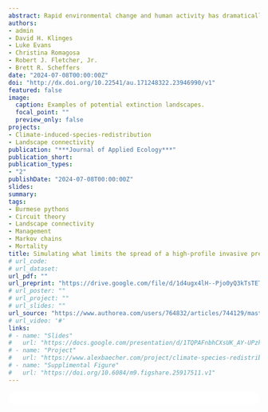 ```yaml
---
abstract: Rapid environmental change and human activity has dramatically facilitated the spread of invasive species, expanding their impacts beyond the original recipient communities. Predicting the potential spread of invasive species and ways to stop it remain challenging, as several abiotic, biotic, and management factors may alter outcomes. Among the most problematic invasive species globally, Burmese pythons (Python bivittatus) have established throughout much of south Florida (USA) and pose substantial ecological, economic, and societal threats to the region. To understand the invasion process, we use a new spatiotemporal modeling framework, the spatial absorbing Markov chain (SAMC), to model future spread of pythons while accounting for propagule pressure and mortality risk from three hypothesized sources: (i) cold exposure, (ii) vehicle strikes on roads, and (iii) removal management programs. To parameterize this model, we integrated empirical and model-derived data of python occurrence, movement, and behavior, and physiology using coupled correlative-mechanistic models. In a simulated invasion scenario, we found that removal management programs may have the greatest potential for limiting future spread through long-term mortality--accounting for 93.6% of all expected mortality and exceeding both cold exposure (less than 0.1%) and road mortality (6.3%). Furthermore, we demonstrate that circuit theory, a model which does not account for demographic processes, likely overestimates spatial patterns of connectivity. By examining invasions in a spatiotemporal framework, SAMC can provide novel information—including spatial patterns of survival, time-specific movements, and evaluation of different types of removal management strategies—to guide the management of invasive species.
authors:
- admin
- David H. Klinges
- Luke Evans 
- Christina Romagosa
- Robert J. Fletcher, Jr. 
- Brett R. Scheffers
date: "2024-07-08T00:00:00Z"
doi: "http://dx.doi.org/10.22541/au.171248322.23946990/v1"
featured: false
image:
  caption: Examples of potential extinction landscapes.
  focal_point: ""
  preview_only: false
projects:
- Climate-induced-species-redistribution
- Landscape connectivity
publication: "***Journal of Applied Ecology***"
publication_short:
publication_types:
- "2"
publishDate: "2024-07-08T00:00:00Z"
slides: 
summary: 
tags:
- Burmese pythons
- Circuit theory
- Landscape connectivity
- Management
- Markov chains
- Mortality
title: Simulating what limits the spread of a high-profile invasive predator
# url_code: 
# url_dataset: 
url_pdf: ""
url_preprint: "https://drive.google.com/file/d/1d4ugx4lH--Pjo0yQ3kTsTETTzkQX19Os/view?usp=sharing"
# url_poster: ""
# url_project: ""
# url_slides: ""
url_source: "https://www.authorea.com/users/764832/articles/744129/master/file/data/Baecher_et_al_python/Baecher_et_al_python.docx"
# url_video: '#'
links:
# - name: "Slides"
#   url: "https://docs.google.com/presentation/d/1TQPAFnbhCXsUK_AY-UPzkbMXX0erVa8u/edit?usp=sharing&ouid=118161165194611535602&rtpof=true&sd=true"
# - name: "Project"
#   url: "https://www.alexbaecher.com/project/climate-species-redistribution/"
# - name: "Supplimental Figure"
#   url: "https://doi.org/10.6084/m9.figshare.25917511.v1"
---
```


<html>
  <style>
    section {
        background: white;
        color: black;
        border-radius: 1em;
        padding: 1em;
        left: 50% }
    #inner {
        display: inline-block;
        display: flex;
        align-items: center;
        justify-content: center }
  </style>
  <section>
    <div id="inner">
      <script type='text/javascript' src='https://d1bxh8uas1mnw7.cloudfront.net/assets/embed.js'></script>
        <span style="float:left"; 
          class="__dimensions_badge_embed__" 
          data-doi="10.22541/au.171248322.23946990/v1" 
          data-hide-zero-citations="true" 
          data-legend="always">
        </span>
      <script async src="https://badge.dimensions.ai/badge.js" charset="utf-8"></script>
        <div  style="float:right"; 
          data-link-target="_blank" 
          data-badge-details="right" 
          data-badge-type="medium-donut"
          data-doi="10.22541/au.171248322.23946990/v1"   
          data-condensed="true" 
          data-hide-no-mentions="true" 
          class="altmetric-embed">
        </div>
  </section>
